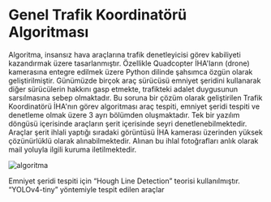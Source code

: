 # Genel Trafik Koordinatörü Algoritması
Algoritma, insansız hava araçlarına trafik denetleyicisi görev kabiliyeti kazandırmak üzere tasarlanmıştır. Özellikle Quadcopter İHA'ların (drone) kamerasına entegre edilmek üzere Python dilinde şahsımca özgün olarak geliştirilmiştir. Günümüzde birçok araç sürücüsü emniyet şeridini kullanarak diğer sürücülerin hakkını gasp etmekte, trafikteki adalet duygusunun sarsılmasına sebep olmaktadır. Bu soruna bir çözüm olarak geliştirilen Trafik Koordinatörü İHA'nın görev algoritması araç tespiti, emniyet şeridi tespiti ve denetleme olmak üzere 3 ayrı bölümden oluşmaktadır. Tek bir yazılım döngüsü içerisinde araçların şerit içerisinde seyri denetlenebilmektedir. Araçlar şerit ihlali yaptığı sıradaki görüntüsü İHA kamerası üzerinden yüksek çözünürlüklü olarak alınabilmektedir. Alınan bu ihlal fotoğrafları anlık olarak mail yoluyla ilgili kuruma iletilmektedir.

![algoritma]()

Emniyet şeridi tespiti için “Hough Line Detection” teorisi kullanılmıştır.
“YOLOv4-tiny” yöntemiyle tespit edilen araçlar
